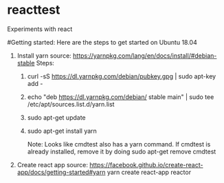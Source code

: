 # reacttest

Experiments with react

#Getting started:
Here are the steps to get started on Ubuntu 18.04

1. Install yarn
	source: https://yarnpkg.com/lang/en/docs/install/#debian-stable
	Steps:
	1. curl -sS https://dl.yarnpkg.com/debian/pubkey.gpg | sudo apt-key add -
	2. echo "deb https://dl.yarnpkg.com/debian/ stable main" | sudo tee /etc/apt/sources.list.d/yarn.list
	3. sudo apt-get update
	4. sudo apt-get install yarn

		Note: Looks like cmdtest also has a yarn command. If cmdtest is already installed, remove it by doing
			 sudo apt-get remove cmdtest

2. Create react app
	source: https://facebook.github.io/create-react-app/docs/getting-started#yarn
	yarn create react-app reactor

